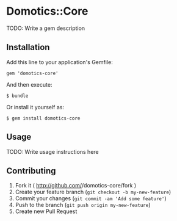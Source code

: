 # Domotics::Core

TODO: Write a gem description

## Installation

Add this line to your application's Gemfile:

    gem 'domotics-core'

And then execute:

    $ bundle

Or install it yourself as:

    $ gem install domotics-core

## Usage

TODO: Write usage instructions here

## Contributing

1. Fork it ( http://github.com/<my-github-username>/domotics-core/fork )
2. Create your feature branch (`git checkout -b my-new-feature`)
3. Commit your changes (`git commit -am 'Add some feature'`)
4. Push to the branch (`git push origin my-new-feature`)
5. Create new Pull Request
